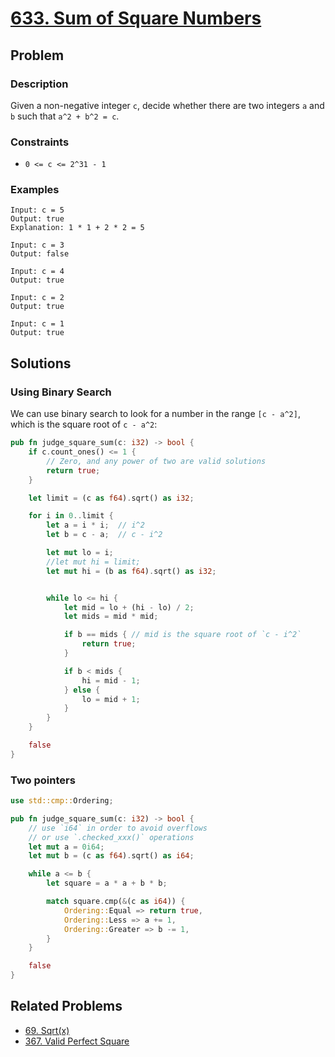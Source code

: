 # [633. Sum of Square Numbers](https://leetcode.com/problems/sum-of-square-numbers/)

## Problem

### Description

Given a non-negative integer `c`, decide whether there are two integers `a`
and `b` such that `a^2 + b^2 = c`.

### Constraints

* `0 <= c <= 2^31 - 1`

### Examples

````text
Input: c = 5
Output: true
Explanation: 1 * 1 + 2 * 2 = 5
````

```text
Input: c = 3
Output: false
```

```text
Input: c = 4
Output: true
```

```text
Input: c = 2
Output: true
```

```text
Input: c = 1
Output: true
```

## Solutions

### Using Binary Search

We can use binary search to look for a number in the range `[c - a^2]`, which is
the square root of `c - a^2`:

```rust
pub fn judge_square_sum(c: i32) -> bool {
    if c.count_ones() <= 1 {
        // Zero, and any power of two are valid solutions
        return true;
    }

    let limit = (c as f64).sqrt() as i32;

    for i in 0..limit {
        let a = i * i;  // i^2
        let b = c - a;  // c - i^2

        let mut lo = i;
        //let mut hi = limit;
        let mut hi = (b as f64).sqrt() as i32;


        while lo <= hi {
            let mid = lo + (hi - lo) / 2;
            let mids = mid * mid;

            if b == mids { // mid is the square root of `c - i^2`
                return true;
            }

            if b < mids {
                hi = mid - 1;
            } else {
                lo = mid + 1;
            }
        }
    }

    false
}
```

### Two pointers

```rust
use std::cmp::Ordering;

pub fn judge_square_sum(c: i32) -> bool {
    // use `i64` in order to avoid overflows
    // or use `.checked_xxx()` operations
    let mut a = 0i64;
    let mut b = (c as f64).sqrt() as i64;

    while a <= b {
        let square = a * a + b * b;

        match square.cmp(&(c as i64)) {
            Ordering::Equal => return true,
            Ordering::Less => a += 1,
            Ordering::Greater => b -= 1,
        }
    }

    false
}
```

## Related Problems

* [69. Sqrt(x)](/leetcode/000%20-%20099/69%20-%20Sqrt(x).md)
* [367. Valid Perfect Square](/leetcode/300%20-%20399/367%20-%20Valid%20Perfect%20Square.md)